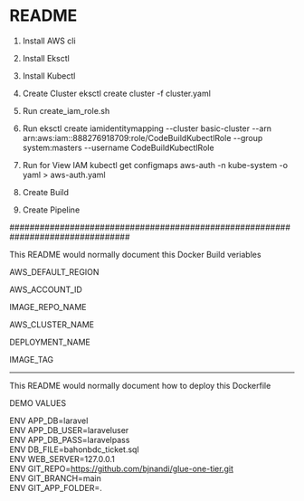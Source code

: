 # README #

1) Install AWS cli
2) Install Eksctl 
3) Install Kubectl

4) Create Cluster
  eksctl create cluster -f cluster.yaml

5) Run
  create_iam_role.sh
  
6) Run
  eksctl create iamidentitymapping --cluster basic-cluster --arn arn:aws:iam::888276918709:role/CodeBuildKubectlRole --group system:masters --username CodeBuildKubectlRole

7) Run for View  IAM 
  kubectl get configmaps aws-auth -n kube-system -o yaml > aws-auth.yaml
  
8) Create Build 

9) Create Pipeline

################################################################################

This README would normally document this Docker Build veriables

AWS_DEFAULT_REGION

AWS_ACCOUNT_ID

IMAGE_REPO_NAME

AWS_CLUSTER_NAME

DEPLOYMENT_NAME

IMAGE_TAG

------------------------------------------------------------------------

This README would normally document how to deploy this Dockerfile

DEMO VALUES<br />

ENV APP_DB=laravel<br />
ENV APP_DB_USER=laraveluser<br />
ENV APP_DB_PASS=laravelpass<br />
ENV DB_FILE=bahonbdc_ticket.sql<br />
ENV WEB_SERVER=127.0.0.1<br />
ENV GIT_REPO=https://github.com/bjnandi/glue-one-tier.git<br />
ENV GIT_BRANCH=main<br />
ENV GIT_APP_FOLDER=.<br />
